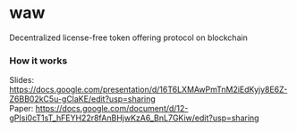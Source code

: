 # waw
Decentralized license-free token offering protocol on blockchain

### How it works
Slides: https://docs.google.com/presentation/d/16T6LXMAwPmTnM2iEdKyjy8E6Z-Z6BB02kC5u-gClaKE/edit?usp=sharing <br>
Paper: https://docs.google.com/document/d/12-gPIsi0cT1sT_hFEYH22r8fAnBHjwKzA6_BnL7GKiw/edit?usp=sharing <br>
